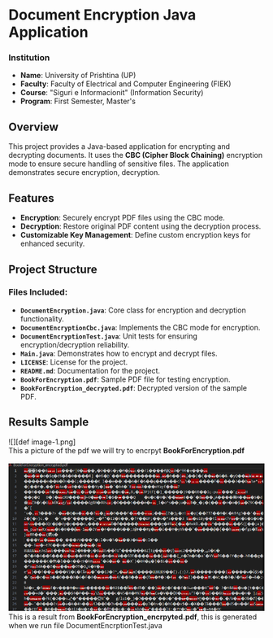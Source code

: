 # Document Encryption Java Application

### Institution
- **Name**: University of Prishtina (UP)
- **Faculty**: Faculty of Electrical and Computer Engineering (FIEK)
- **Course**: "Siguri e Informacionit" (Information Security)
- **Program**: First Semester, Master's

## Overview

This project provides a Java-based application for encrypting and decrypting documents. It uses the **CBC (Cipher Block Chaining)** encryption mode to ensure secure handling of sensitive files. The application demonstrates secure encryption, decryption.

## Features

- **Encryption**: Securely encrypt PDF files using the CBC mode.
- **Decryption**: Restore original PDF content using the decryption process.
- **Customizable Key Management**: Define custom encryption keys for enhanced security.

## Project Structure

### Files Included:
- **`DocumentEncryption.java`**: Core class for encryption and decryption functionality.
- **`DocumentEncryptionCbc.java`**: Implements the CBC mode for encryption.
- **`DocumentEncryptionTest.java`**: Unit tests for ensuring encryption/decryption reliability.
- **`Main.java`**: Demonstrates how to encrypt and decrypt files.
- **`LICENSE`**: License for the project.
- **`README.md`**: Documentation for the project.
- **`BookForEncryption.pdf`**: Sample PDF file for testing encryption.
- **`BookForEncryption_decrypted.pdf`**: Decrypted version of the sample PDF.
 
## Results Sample
 ![<alt text>][def image-1.png] <br>
 This a picture of the pdf we will try to encrpyt **BookForEncryption.pdf**<br><br>
 ![alt text](image.png)<br>
 This is a result from **BookForEncryption_encrpyted.pdf**, this is generated when we run file DocumentEncrptionTest.java







[def]: image-1.png
